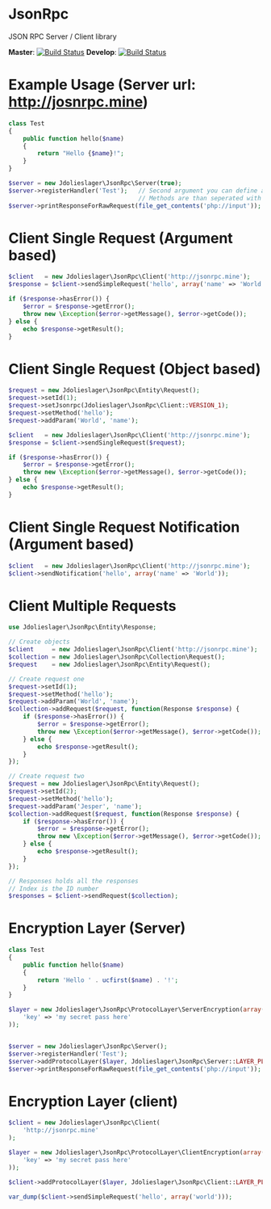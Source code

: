 JsonRpc
=======
JSON RPC Server / Client library

**Master**: [![Build Status](https://travis-ci.org/jdolieslager/JsonRpc.png?branch=master)](https://travis-ci.org/jdolieslager/JsonRpc) **Develop**: [![Build Status](https://travis-ci.org/jdolieslager/JsonRpc.png?branch=develop)](https://travis-ci.org/jdolieslager/JsonRpc)

Example Usage (Server url: http://josnrpc.mine)
=============
```php
class Test
{
    public function hello($name)
    {
        return "Hello {$name}!";
    }
}

$server = new Jdolieslager\JsonRpc\Server(true);
$server->registerHandler('Test');   // Second argument you can define a namespace
                                    // Methods are than seperated with <namespace>.<orignal_method_name>
$server->printResponseForRawRequest(file_get_contents('php://input'));
```

Client Single Request (Argument based)
=============
```php
$client   = new Jdolieslager\JsonRpc\Client('http://jsonrpc.mine');
$response = $client->sendSimpleRequest('hello', array('name' => 'World'));

if ($response->hasError()) {
    $error = $response->getError();
    throw new \Exception($error->getMessage(), $error->getCode());
} else {
    echo $response->getResult();
}
```

Client Single Request (Object based)
=============
```php
$request = new Jdolieslager\JsonRpc\Entity\Request();
$request->setId(1);
$request->setJsonrpc(Jdolieslager\JsonRpc\Client::VERSION_1);
$request->setMethod('hello');
$request->addParam('World', 'name');

$client   = new Jdolieslager\JsonRpc\Client('http://jsonrpc.mine');
$response = $client->sendSingleRequest($request);

if ($response->hasError()) {
    $error = $response->getError();
    throw new \Exception($error->getMessage(), $error->getCode());
} else {
    echo $response->getResult();
}

```

Client Single Request Notification (Argument based)
=============
```php
$client   = new Jdolieslager\JsonRpc\Client('http://jsonrpc.mine');
$client->sendNotification('hello', array('name' => 'World'));
```

Client Multiple Requests
==============
```php
use Jdolieslager\JsonRpc\Entity\Response;

// Create objects
$client     = new Jdolieslager\JsonRpc\Client('http://jsonrpc.mine');
$collection = new Jdolieslager\JsonRpc\Collection\Request();
$request    = new Jdolieslager\JsonRpc\Entity\Request();

// Create request one
$request->setId(1);
$request->setMethod('hello');
$request->addParam('World', 'name');
$collection->addRequest($request, function(Response $response) {
    if ($response->hasError()) {
        $error = $response->getError();
        throw new \Exception($error->getMessage(), $error->getCode());
    } else {
        echo $response->getResult();
    }
});

// Create request two
$request = new Jdolieslager\JsonRpc\Entity\Request();
$request->setId(2);
$request->setMethod('hello');
$request->addParam('Jesper', 'name');
$collection->addRequest($request, function(Response $response) {
    if ($response->hasError()) {
        $error = $response->getError();
        throw new \Exception($error->getMessage(), $error->getCode());
    } else {
        echo $response->getResult();
    }
});

// Responses holds all the responses
// Index is the ID number
$responses = $client->sendRequest($collection);
```

Encryption Layer (Server)
===============
```php
class Test
{
    public function hello($name)
    {
        return 'Hello ' . ucfirst($name) . '!';
    }
}

$layer = new Jdolieslager\JsonRpc\ProtocolLayer\ServerEncryption(array(
    'key' => 'my secret pass here'
));


$server = new Jdolieslager\JsonRpc\Server();
$server->registerHandler('Test');
$server->addProtocolLayer($layer, Jdolieslager\JsonRpc\Server::LAYER_PLACEMENT_BOTTOM);
$server->printResponseForRawRequest(file_get_contents('php://input'));
```

Encryption Layer (client)
==================
```php
$client = new Jdolieslager\JsonRpc\Client(
    'http://jsonrpc.mine'
);

$layer = new Jdolieslager\JsonRpc\ProtocolLayer\ClientEncryption(array(
    'key' => 'my secret pass here'
));

$client->addProtocolLayer($layer, Jdolieslager\JsonRpc\Client::LAYER_PLACEMENT_TOP);

var_dump($client->sendSimpleRequest('hello', array('world')));
```




